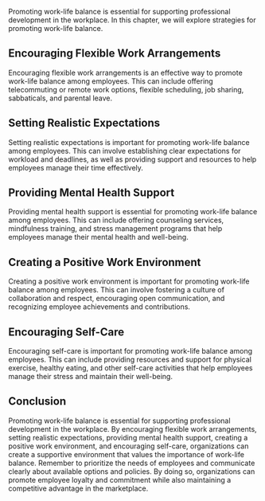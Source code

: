 
Promoting work-life balance is essential for supporting professional development in the workplace. In this chapter, we will explore strategies for promoting work-life balance.

Encouraging Flexible Work Arrangements
--------------------------------------

Encouraging flexible work arrangements is an effective way to promote work-life balance among employees. This can include offering telecommuting or remote work options, flexible scheduling, job sharing, sabbaticals, and parental leave.

Setting Realistic Expectations
------------------------------

Setting realistic expectations is important for promoting work-life balance among employees. This can involve establishing clear expectations for workload and deadlines, as well as providing support and resources to help employees manage their time effectively.

Providing Mental Health Support
-------------------------------

Providing mental health support is essential for promoting work-life balance among employees. This can include offering counseling services, mindfulness training, and stress management programs that help employees manage their mental health and well-being.

Creating a Positive Work Environment
------------------------------------

Creating a positive work environment is important for promoting work-life balance among employees. This can involve fostering a culture of collaboration and respect, encouraging open communication, and recognizing employee achievements and contributions.

Encouraging Self-Care
---------------------

Encouraging self-care is important for promoting work-life balance among employees. This can include providing resources and support for physical exercise, healthy eating, and other self-care activities that help employees manage their stress and maintain their well-being.

Conclusion
----------

Promoting work-life balance is essential for supporting professional development in the workplace. By encouraging flexible work arrangements, setting realistic expectations, providing mental health support, creating a positive work environment, and encouraging self-care, organizations can create a supportive environment that values the importance of work-life balance. Remember to prioritize the needs of employees and communicate clearly about available options and policies. By doing so, organizations can promote employee loyalty and commitment while also maintaining a competitive advantage in the marketplace.
